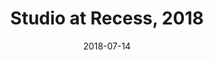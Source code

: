 ---
layout: allprojectdetail
title:  Studio at Recess, 2018
type: image  
date:   2018-07-14
image: Taeyoon_Choi_Studio_2018_HMU_1567.jpg
meta:
orientation: horizontal
alt-text: A collection of work in progress and old projects. A large cut out of Community, made of black and white ink drawing on a wooden panel. A small paper piece with Uncomputable cartoon figure. 
categories: all-paintings
 
---